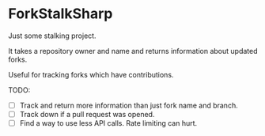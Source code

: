 ForkStalkSharp
==============

Just some stalking project.

It takes a repository owner and name and returns information about updated forks.

Useful for tracking forks which have contributions.

TODO:
 * [ ] Track and return more information than just fork name and branch.
 * [ ] Track down if a pull request was opened.
 * [ ] Find a way to use less API calls. Rate limiting can hurt.
